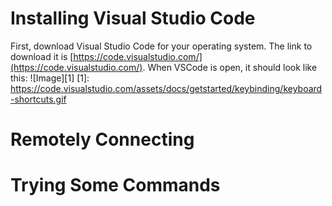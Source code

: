 # Installing Visual Studio Code
First, download Visual Studio Code for your operating system. The link to download it 
is [https://code.visualstudio.com/](https://code.visualstudio.com/). When VSCode is
open, it should look like this:
![Image][1]
[1]: https://code.visualstudio.com/assets/docs/getstarted/keybinding/keyboard-shortcuts.gif


# Remotely Connecting


# Trying Some Commands
